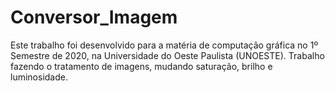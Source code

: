 # Conversor_Imagem
Este trabalho foi desenvolvido para a matéria de computação gráfica no 1º Semestre de 2020, na Universidade do Oeste Paulista (UNOESTE).
Trabalho fazendo o tratamento de imagens, mudando saturação, brilho e luminosidade.
